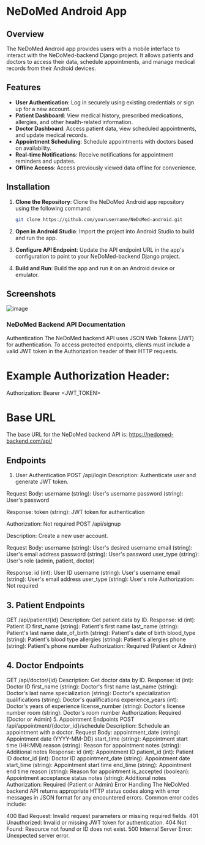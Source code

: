 # NeDoMed Android App

## Overview

The NeDoMed Android app provides users with a mobile interface to interact with the NeDoMed-backend Django project. It allows patients and doctors to access their data, schedule appointments, and manage medical records from their Android devices.

## Features

- **User Authentication**: Log in securely using existing credentials or sign up for a new account.
- **Patient Dashboard**: View medical history, prescribed medications, allergies, and other health-related information.
- **Doctor Dashboard**: Access patient data, view scheduled appointments, and update medical records.
- **Appointment Scheduling**: Schedule appointments with doctors based on availability.
- **Real-time Notifications**: Receive notifications for appointment reminders and updates.
- **Offline Access**: Access previously viewed data offline for convenience.

## Installation

1. **Clone the Repository**: Clone the NeDoMed Android app repository using the following command:

   ```bash
   git clone https://github.com/yourusername/NeDoMed-android.git
2. **Open in Android Studio**: Import the project into Android Studio to build and run the app.
3. **Configure API Endpoint**: Update the API endpoint URL in the app's configuration to point to your NeDoMed-backend Django project.
4. **Build and Run**: Build the app and run it on an Android device or emulator.

## Screenshots
![image](https://github.com/AlanAquinas/NeDoMed/assets/116744376/983ed24c-002c-4f14-afdc-43411087d121)



### NeDoMed Backend API Documentation
Authentication
The NeDoMed backend API uses JSON Web Tokens (JWT) for authentication. To access protected endpoints, clients must include a valid JWT token in the Authorization header of their HTTP requests.

# Example Authorization Header:
Authorization: Bearer <JWT_TOKEN>

# Base URL
The base URL for the NeDoMed backend API is:
https://nedomed-backend.com/api/

## Endpoints
1. User Authentication
POST /api/login
Description: Authenticate user and generate JWT token.

Request Body:
username (string): User's username
password (string): User's password

Response:
token (string): JWT token for authentication

Authorization: Not required
POST /api/signup

Description: Create a new user account.

Request Body:
username (string): User's desired username
email (string): User's email address
password (string): User's password
user_type (string): User's role (admin, patient, doctor)

Response:
id (int): User ID
username (string): User's username
email (string): User's email address
user_type (string): User's role
Authorization: Not required
## 3. Patient Endpoints
GET /api/patient/{id}
Description: Get patient data by ID.
Response:
id (int): Patient ID
first_name (string): Patient's first name
last_name (string): Patient's last name
date_of_birth (string): Patient's date of birth
blood_type (string): Patient's blood type
allergies (string): Patient's allergies
phone (string): Patient's phone number
Authorization: Required (Patient or Admin)
## 4. Doctor Endpoints
GET /api/doctor/{id}
Description: Get doctor data by ID.
Response:
id (int): Doctor ID
first_name (string): Doctor's first name
last_name (string): Doctor's last name
specialization (string): Doctor's specialization
qualifications (string): Doctor's qualifications
experience_years (int): Doctor's years of experience
license_number (string): Doctor's license number
room (string): Doctor's room number
Authorization: Required (Doctor or Admin)
5. Appointment Endpoints
POST /api/appointment/{doctor_id}/schedule
Description: Schedule an appointment with a doctor.
Request Body:
appointment_date (string): Appointment date (YYYY-MM-DD)
start_time (string): Appointment start time (HH:MM)
reason (string): Reason for appointment
notes (string): Additional notes
Response:
id (int): Appointment ID
patient_id (int): Patient ID
doctor_id (int): Doctor ID
appointment_date (string): Appointment date
start_time (string): Appointment start time
end_time (string): Appointment end time
reason (string): Reason for appointment
is_accepted (boolean): Appointment acceptance status
notes (string): Additional notes
Authorization: Required (Patient or Admin)
Error Handling
The NeDoMed backend API returns appropriate HTTP status codes along with error messages in JSON format for any encountered errors. Common error codes include:

400 Bad Request: Invalid request parameters or missing required fields.
401 Unauthorized: Invalid or missing JWT token for authentication.
404 Not Found: Resource not found or ID does not exist.
500 Internal Server Error: Unexpected server error.
